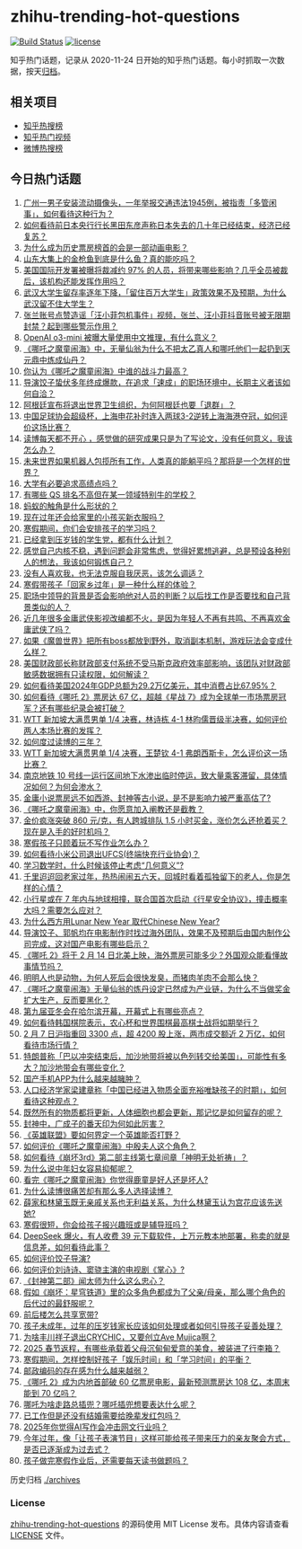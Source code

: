 # zhihu-trending-hot-questions

[![Build Status](https://github.com/justjavac/zhihu-trending-hot-questions/workflows/ci/badge.svg?branch=master)](https://github.com/justjavac/zhihu-trending-hot-questions/actions)
[![license](https://img.shields.io/github/license/justjavac/zhihu-trending-hot-questions)](https://github.com/justjavac/zhihu-trending-hot-questions/blob/master/LICENSE)

知乎热门话题，记录从 2020-11-24
日开始的知乎热门话题。每小时抓取一次数据，按天[归档](./archives)。

## 相关项目

- [知乎热搜榜](https://github.com/justjavac/zhihu-trending-top-search)
- [知乎热门视频](https://github.com/justjavac/zhihu-trending-hot-video)
- [微博热搜榜](https://github.com/justjavac/weibo-trending-hot-search)

## 今日热门话题

<!-- BEGIN -->
<!-- 最后更新时间 Sat Feb 08 2025 13:12:18 GMT+0800 (China Standard Time) -->

1. [广州一男子安装流动摄像头，一年举报交通违法1945例，被指责「多管闲事」，如何看待这种行为？](https://www.zhihu.com/question/11528722329)
1. [如何看待前日本央行行长黑田东彦声称日本失去的几十年已经结束，经济已经复苏？](https://www.zhihu.com/question/11507172834)
1. [为什么成为历史票房榜首的会是一部动画电影？](https://www.zhihu.com/question/11448157018)
1. [山东大集上的金枪鱼到底是什么鱼？真的能吃吗？](https://www.zhihu.com/question/10718882798)
1. [美国国际开发署被曝将裁减约 97% 的人员，将带来哪些影响？几乎全员被裁后，该机构还能发挥作用吗？](https://www.zhihu.com/question/11553359173)
1. [武汉大学生留存率逐年下降，「留住百万大学生」政策效果不及预期，为什么武汉留不住大学生？](https://www.zhihu.com/question/11430521880)
1. [张兰账号点赞造谣「汪小菲包机事件」视频，张兰、汪小菲抖音账号被无限期封禁？起到哪些警示作用？](https://www.zhihu.com/question/11611949773)
1. [OpenAI o3-mini 被曝大量使用中文推理，有什么意义？](https://www.zhihu.com/question/11319415340)
1. [《哪吒之魔童闹海》中，无量仙翁为什么不把太乙真人和哪吒他们一起扔到天元鼎中炼成仙丹？](https://www.zhihu.com/question/11208361733)
1. [你认为《哪吒之魔童闹海》中谁的战斗力最高？](https://www.zhihu.com/question/11352217446)
1. [导演饺子蛰伏多年终成爆款，在追求「速成」的职场环境中，长期主义者该如何自洽？](https://www.zhihu.com/question/11438783121)
1. [阿根廷宣布将退出世界卫生组织，为何阿根廷也要「退群」？](https://www.zhihu.com/question/11403843615)
1. [中国足球协会超级杯，上海申花补时连入两球3-2逆转上海海港夺冠，如何评价这场比赛？](https://www.zhihu.com/question/11567033515)
1. [读博每天都不开心 ，感觉做的研究成果只是为了写论文，没有任何意义，我该怎么办？](https://www.zhihu.com/question/1136011977)
1. [未来世界如果机器人包揽所有工作，人类真的能躺平吗？那将是一个怎样的世界？](https://www.zhihu.com/question/11422907166)
1. [大学有必要追求高绩点吗？](https://www.zhihu.com/question/11026266855)
1. [有哪些 QS 排名不高但在某一领域特别牛的学校？](https://www.zhihu.com/question/11054713983)
1. [蚂蚁的触角是什么形状的？](https://www.zhihu.com/question/10902673205)
1. [现在过年还会给家里的小孩买新衣服吗？](https://www.zhihu.com/question/10397452248)
1. [寒假期间，你们会安排孩子的学习吗？](https://www.zhihu.com/question/9968835996)
1. [已经拿到压岁钱的学生党，都有什么计划？](https://www.zhihu.com/question/11561659720)
1. [感觉自己内核不稳，遇到问题会非常焦虑，觉得好累想逃避，总是预设各种别人的想法，我该如何锻炼自己？](https://www.zhihu.com/question/9783638145)
1. [没有人喜欢我，也无法克服自我厌恶，该怎么调适？](https://www.zhihu.com/question/9784167510)
1. [寒假带孩子「回家乡过年」是一种什么样的体验？](https://www.zhihu.com/question/9723163613)
1. [职场中领导的背景是否会影响他对人员的判断？以后找工作是否要找和自己背景类似的人？](https://www.zhihu.com/question/9233977530)
1. [近几年很多金庸武侠影视改编都不火，是因为年轻人不再有共鸣、不再喜欢金庸武侠了吗？](https://www.zhihu.com/question/11425325399)
1. [如果《魔兽世界》把所有boss都放到野外，取消副本机制，游戏玩法会变成什么样？](https://www.zhihu.com/question/4644458985)
1. [美国财政部长称财政部支付系统不受马斯克政府效率部影响，该团队对财政部敏感数据拥有只读权限，如何解读？](https://www.zhihu.com/question/11410742541)
1. [如何看待美国2024年GDP总额为29.2万亿美元，其中消费占比67.95%？](https://www.zhihu.com/question/11469539610)
1. [如何看待《哪吒 2》票房达 67 亿，超越《星战 7》成为全球单一市场票房冠军？还有哪些纪录会被打破？](https://www.zhihu.com/question/11564229113)
1. [WTT 新加坡大满贯男单 1/4 决赛，林诗栋 4-1 林昀儒晋级半决赛，如何评价两人本场比赛的发挥？](https://www.zhihu.com/question/11563373305)
1. [如何度过读博的三年？](https://www.zhihu.com/question/10944200257)
1. [WTT 新加坡大满贯男单 1/4 决赛，王楚钦 4-1 弗朗西斯卡，怎么评价这一场比赛？](https://www.zhihu.com/question/11560333307)
1. [南京地铁 10 号线一运行区间地下水渗出临时停运，致大量乘客滞留，具体情况如何？为何会渗水？](https://www.zhihu.com/question/11408603254)
1. [金庸小说票房远不如西游、封神等古小说，是不是影响力被严重高估了?](https://www.zhihu.com/question/10945579140)
1. [《哪吒之魔童闹海》中，你愿意加入阐教还是截教？](https://www.zhihu.com/question/11502052393)
1. [金价疯涨突破 860 元/克，有人跨城排队 1.5 小时买金，涨价怎么还抢着买？现在是入手的好时机吗？](https://www.zhihu.com/question/11439167955)
1. [寒假孩子只顾着玩不写作业怎么办？](https://www.zhihu.com/question/9941871747)
1. [如何看待小米公司退出UFCS(终端快充行业协会)？](https://www.zhihu.com/question/11483419102)
1. [学习数学时，什么时候该停止考虑“几何意义”?](https://www.zhihu.com/question/764950880)
1. [千里迢迢回老家过年，热热闹闹五六天，回城时看着孤独留下的老人，你是怎样的心情？](https://www.zhihu.com/question/11263333799)
1. [小行星或在 7 年内与地球相撞，联合国首次启动《行星安全协议》，撞击概率大吗？需要怎么应对？](https://www.zhihu.com/question/11504893195)
1. [为什么西方用Lunar New Year 取代Chinese New Year?](https://www.zhihu.com/question/11047706645)
1. [导演饺子、郭帆均在电影制作时找过海外团队，效果不及预期后由国内制作公司完成，这对国产电影有哪些启示？](https://www.zhihu.com/question/11431618323)
1. [《哪吒 2》将于 2 月 14 日北美上映，海外票房可能多少？外国观众能看懂故事情节吗？](https://www.zhihu.com/question/11502569565)
1. [明明人也是动物，为何人死后会很快发臭，而猪肉羊肉不会那么快？](https://www.zhihu.com/question/11283823014)
1. [《哪吒之魔童闹海》无量仙翁的炼丹设定已然成为产业链，为什么不当做奖金扩大生产，反而要黑化？](https://www.zhihu.com/question/11144474861)
1. [第九届亚冬会在哈尔滨开幕，开幕式上有哪些亮点？](https://www.zhihu.com/question/11501614595)
1. [如何看待韩国棋院表示，农心杯和世界围棋最高棋士战将如期举行？](https://www.zhihu.com/question/11540018777)
1. [2 月 7 日沪指重回 3300 点，超 4200 股上涨，两市成交额近 2 万亿，如何看待市场行情？](https://www.zhihu.com/question/11502489443)
1. [特朗普称「巴以冲突结束后，加沙地带将被以色列转交给美国」，可能性有多大？加沙地带会有哪些变化？](https://www.zhihu.com/question/11462700540)
1. [国产手机APP为什么越来越臃肿？](https://www.zhihu.com/question/11380637888)
1. [人口经济学家梁建章称「中国已经进入物质全面充裕唯缺孩子的时期」，如何看待这种观点？](https://www.zhihu.com/question/11335085556)
1. [既然所有的物质都将更新，人体细胞也都会更新，那记忆是如何留存的呢？](https://www.zhihu.com/question/10270688049)
1. [封神中，广成子的番天印为何如此厉害？](https://www.zhihu.com/question/639707713)
1. [《英雄联盟》要如何界定一个英雄能否打野？](https://www.zhihu.com/question/516683074)
1. [如何评价《哪吒之魔童闹海》中殷夫人这个角色？](https://www.zhihu.com/question/11280922186)
1. [如何看待《崩坏3rd》第二部主线第七章间章「神明无处祈祷」？](https://www.zhihu.com/question/11466088233)
1. [为什么说中年妇女容易抑郁呢？](https://www.zhihu.com/question/8667161923)
1. [看完《哪吒之魔童闹海》你觉得鹿童是好人还是坏人?](https://www.zhihu.com/question/11353177755)
1. [为什么读博很痛苦却有那么多人选择读博？](https://www.zhihu.com/question/7566520751)
1. [薛家和林黛玉既无亲戚关系也无利益关系，为什么林黛玉认为宫花应该先送她?](https://www.zhihu.com/question/8144967474)
1. [寒假很短，你会给孩子报兴趣班或是辅导班吗？](https://www.zhihu.com/question/9895937039)
1. [DeepSeek 爆火，有人收费 39 元下载软件，上万元教本地部署，称卖的就是信息差，如何看待此事？](https://www.zhihu.com/question/11503671722)
1. [如何评价饺子导演?](https://www.zhihu.com/question/11387845955)
1. [如何评价刘诗诗、窦骁主演的电视剧《掌心》?](https://www.zhihu.com/question/11326894198)
1. [《封神第二部》闻太师为什么这么忠心？](https://www.zhihu.com/question/10817438509)
1. [假如《崩坏：星穹铁道》里的众多角色都成为了父亲/母亲，那么哪个角色的后代过的最舒服呢？](https://www.zhihu.com/question/11349428924)
1. [前后楼怎么共享宽带?](https://www.zhihu.com/question/6675233083)
1. [孩子未成年，过年的压岁钱家长应该如何处理或者如何引导孩子妥善处理？](https://www.zhihu.com/question/10155100209)
1. [为啥丰川祥子退出CRYCHIC，又要创立Ave Mujica啊？](https://www.zhihu.com/question/4229028404)
1. [2025 春节返程，有哪些承载着父母沉甸甸爱意的美食，被装进了行李箱？](https://www.zhihu.com/question/11015322920)
1. [寒假期间，怎样控制好孩子「娱乐时间」和「学习时间」的平衡？](https://www.zhihu.com/question/9611493824)
1. [邮政编码的存在感为什么越来越弱？](https://www.zhihu.com/question/780990391)
1. [《哪吒 2》成为内地首部破 60 亿票房电影，最新预测票房达 108 亿，本周末能到 70 亿吗？](https://www.zhihu.com/question/11448930364)
1. [哪吒为啥走路总插兜？哪吒插兜想要表达什么呢？](https://www.zhihu.com/question/11400950457)
1. [已工作但是还没有结婚需要给晚辈发红包吗？](https://www.zhihu.com/question/11031816428)
1. [2025年你觉得AI写作会冲击网文行业吗？](https://www.zhihu.com/question/11320815122)
1. [今年过年，像「让孩子表演节目」这样可能给孩子带来压力的亲友聚会方式，是否已逐渐成为过去式？](https://www.zhihu.com/question/10376269920)
1. [孩子做完寒假作业后，还需要每天读书做题吗？](https://www.zhihu.com/question/9642826108)

<!-- END -->

历史归档 [./archives](./archives)

### License

[zhihu-trending-hot-questions](https://github.com/justjavac/zhihu-trending-hot-questions)
的源码使用 MIT License 发布。具体内容请查看 [LICENSE](./LICENSE) 文件。
